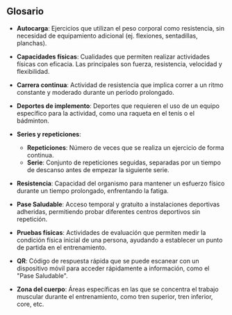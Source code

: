 ## Glosario

- **Autocarga**: Ejercicios que utilizan el peso corporal como resistencia, sin necesidad de equipamiento adicional (ej. flexiones, sentadillas, planchas).

- **Capacidades físicas**: Cualidades que permiten realizar actividades físicas con eficacia. Las principales son fuerza, resistencia, velocidad y flexibilidad.

- **Carrera continua**: Actividad de resistencia que implica correr a un ritmo constante y moderado durante un período prolongado.

- **Deportes de implemento**: Deportes que requieren el uso de un equipo específico para la actividad, como una raqueta en el tenis o el bádminton.

- **Series y repeticiones**:
  - **Repeticiones**: Número de veces que se realiza un ejercicio de forma continua.
  - **Serie**: Conjunto de repeticiones seguidas, separadas por un tiempo de descanso antes de empezar la siguiente serie.

- **Resistencia**: Capacidad del organismo para mantener un esfuerzo físico durante un tiempo prolongado, enfrentando la fatiga.

- **Pase Saludable**: Acceso temporal y gratuito a instalaciones deportivas adheridas, permitiendo probar diferentes centros deportivos sin repetición.

- **Pruebas físicas**: Actividades de evaluación que permiten medir la condición física inicial de una persona, ayudando a establecer un punto de partida en el entrenamiento.

- **QR**: Código de respuesta rápida que se puede escanear con un dispositivo móvil para acceder rápidamente a información, como el "Pase Saludable".

- **Zona del cuerpo**: Áreas específicas en las que se concentra el trabajo muscular durante el entrenamiento, como tren superior, tren inferior, core, etc.

